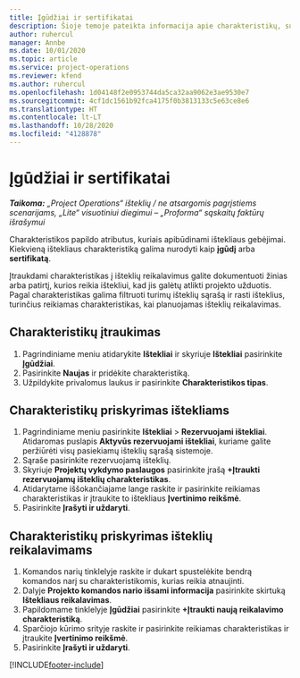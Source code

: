 ```yaml
---
title: Įgūdžiai ir sertifikatai
description: Šioje temoje pateikta informacija apie charakteristikų, susijusių su įgūdžiais ir sertifikatais, įtraukimą į išteklių duomenis.
author: ruhercul
manager: Annbe
ms.date: 10/01/2020
ms.topic: article
ms.service: project-operations
ms.reviewer: kfend
ms.author: ruhercul
ms.openlocfilehash: 1d04148f2e0953744da5ca32aa9062e3ae9530e7
ms.sourcegitcommit: 4cf1dc1561b92fca4175f0b3813133c5e63ce8e6
ms.translationtype: HT
ms.contentlocale: lt-LT
ms.lasthandoff: 10/28/2020
ms.locfileid: "4128878"
---
```

# <a name="skills-and-certifications"></a>Įgūdžiai ir sertifikatai
_**Taikoma:** „Project Operations“ išteklių / ne atsargomis pagrįstiems scenarijams, „Lite“ visuotiniui diegimui – „Proforma“ sąskaitų faktūrų išrašymui_

Charakteristikos papildo atributus, kuriais apibūdinami ištekliaus gebėjimai. Kiekvieną ištekliaus charakteristiką galima nurodyti kaip **įgūdį** arba **sertifikatą**.

Įtraukdami charakteristikas į išteklių reikalavimus galite dokumentuoti žinias arba patirtį, kurios reikia ištekliui, kad jis galėtų atlikti projekto užduotis. Pagal charakteristikas galima filtruoti turimų išteklių sąrašą ir rasti išteklius, turinčius reikiamas charakteristikas, kai planuojamas išteklių reikalavimas.

## <a name="add-characteristics"></a>Charakteristikų įtraukimas

1. Pagrindiniame meniu atidarykite **Ištekliai** ir skyriuje **Ištekliai** pasirinkite **Įgūdžiai**.
2. Pasirinkite **Naujas** ir pridėkite charakteristiką.
3. Užpildykite privalomus laukus ir pasirinkite **Charakteristikos tipas**.

## <a name="assign-characteristics-to-resources"></a>Charakteristikų priskyrimas ištekliams

1. Pagrindiniame meniu pasirinkite **Ištekliai** > **Rezervuojami ištekliai**. Atidaromas puslapis **Aktyvūs rezervuojami ištekliai**, kuriame galite peržiūrėti visų pasiekiamų išteklių sąrašą sistemoje.
2. Sąraše pasirinkite rezervuojamą išteklių.
3. Skyriuje **Projektų vykdymo paslaugos** pasirinkite įrašą **+Įtraukti rezervuojamų išteklių charakteristikas**.
4. Atidarytame iššokančiajame lange raskite ir pasirinkite reikiamas charakteristikas ir įtraukite to ištekliaus **Įvertinimo reikšmė**.
5. Pasirinkite **Įrašyti ir uždaryti**.

## <a name="assign-characteristics-to-resource-requirements"></a>Charakteristikų priskyrimas išteklių reikalavimams

1. Komandos narių tinklelyje raskite ir dukart spustelėkite bendrą komandos narį su charakteristikomis, kurias reikia atnaujinti.
2. Dalyje **Projekto komandos nario išsami informacija** pasirinkite skirtuką **Ištekliaus reikalavimas**.
3. Papildomame tinklelyje **Įgūdžiai** pasirinkite **+Įtraukti naują reikalavimo charakteristiką**.
4. Sparčiojo kūrimo srityje raskite ir pasirinkite reikiamas charakteristikas ir įtraukite **Įvertinimo reikšmė**.
5. Pasirinkite **Įrašyti ir uždaryti**.

[!INCLUDE[footer-include](../includes/footer-banner.md)]